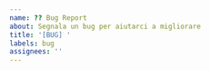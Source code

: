 ```yaml
--- 
name: ?? Bug Report 
about: Segnala un bug per aiutarci a migliorare 
title: '[BUG] ' 
labels: bug 
assignees: '' 
--- 
```

